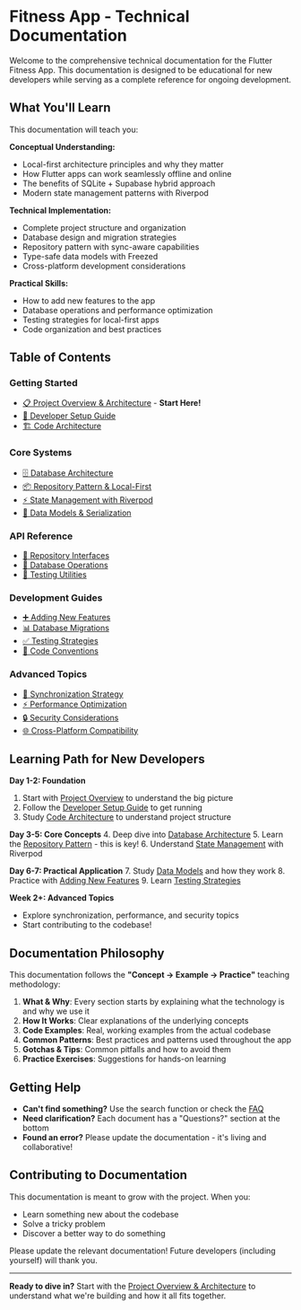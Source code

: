 # Fitness App - Technical Documentation

Welcome to the comprehensive technical documentation for the Flutter Fitness App. This documentation is designed to be educational for new developers while serving as a complete reference for ongoing development.

## What You'll Learn

This documentation will teach you:

**Conceptual Understanding:**
- Local-first architecture principles and why they matter
- How Flutter apps can work seamlessly offline and online
- The benefits of SQLite + Supabase hybrid approach
- Modern state management patterns with Riverpod

**Technical Implementation:**
- Complete project structure and organization
- Database design and migration strategies  
- Repository pattern with sync-aware capabilities
- Type-safe data models with Freezed
- Cross-platform development considerations

**Practical Skills:**
- How to add new features to the app
- Database operations and performance optimization
- Testing strategies for local-first apps
- Code organization and best practices

## Table of Contents

### Getting Started
- [📋 Project Overview & Architecture](./01-project-overview.md) - **Start Here!**
- [🚀 Developer Setup Guide](./02-developer-setup.md)
- [🏗️ Code Architecture](./03-code-architecture.md)

### Core Systems
- [🗄️ Database Architecture](./04-database-architecture.md)
- [📦 Repository Pattern & Local-First](./05-repository-pattern.md)
- [⚡ State Management with Riverpod](./06-state-management.md)
- [🔄 Data Models & Serialization](./07-data-models.md)

### API Reference
- [📖 Repository Interfaces](./08-api-documentation.md)
- [🔧 Database Operations](./09-database-operations.md)
- [🧪 Testing Utilities](./10-testing-utilities.md)

### Development Guides
- [➕ Adding New Features](./11-adding-features.md)
- [📊 Database Migrations](./12-database-migrations.md)
- [✅ Testing Strategies](./13-testing-strategies.md)
- [📝 Code Conventions](./14-code-conventions.md)

### Advanced Topics
- [🔄 Synchronization Strategy](./15-sync-strategy.md)
- [⚡ Performance Optimization](./16-performance.md)
- [🔒 Security Considerations](./17-security.md)
- [🌐 Cross-Platform Compatibility](./18-cross-platform.md)

## Learning Path for New Developers

**Day 1-2: Foundation**
1. Start with [Project Overview](./01-project-overview.md) to understand the big picture
2. Follow the [Developer Setup Guide](./02-developer-setup.md) to get running
3. Study [Code Architecture](./03-code-architecture.md) to understand project structure

**Day 3-5: Core Concepts**
4. Deep dive into [Database Architecture](./04-database-architecture.md)
5. Learn the [Repository Pattern](./05-repository-pattern.md) - this is key!
6. Understand [State Management](./06-state-management.md) with Riverpod

**Day 6-7: Practical Application**
7. Study [Data Models](./07-data-models.md) and how they work
8. Practice with [Adding New Features](./11-adding-features.md)
9. Learn [Testing Strategies](./13-testing-strategies.md)

**Week 2+: Advanced Topics**
- Explore synchronization, performance, and security topics
- Start contributing to the codebase!

## Documentation Philosophy

This documentation follows the **"Concept → Example → Practice"** teaching methodology:

1. **What & Why**: Every section starts by explaining what the technology is and why we use it
2. **How It Works**: Clear explanations of the underlying concepts
3. **Code Examples**: Real, working examples from the actual codebase
4. **Common Patterns**: Best practices and patterns used throughout the app
5. **Gotchas & Tips**: Common pitfalls and how to avoid them
6. **Practice Exercises**: Suggestions for hands-on learning

## Getting Help

- **Can't find something?** Use the search function or check the [FAQ](./99-faq.md)
- **Need clarification?** Each document has a "Questions?" section at the bottom
- **Found an error?** Please update the documentation - it's living and collaborative!

## Contributing to Documentation

This documentation is meant to grow with the project. When you:
- Learn something new about the codebase
- Solve a tricky problem
- Discover a better way to do something

Please update the relevant documentation! Future developers (including yourself) will thank you.

---

**Ready to dive in?** Start with the [Project Overview & Architecture](./01-project-overview.md) to understand what we're building and how it all fits together.